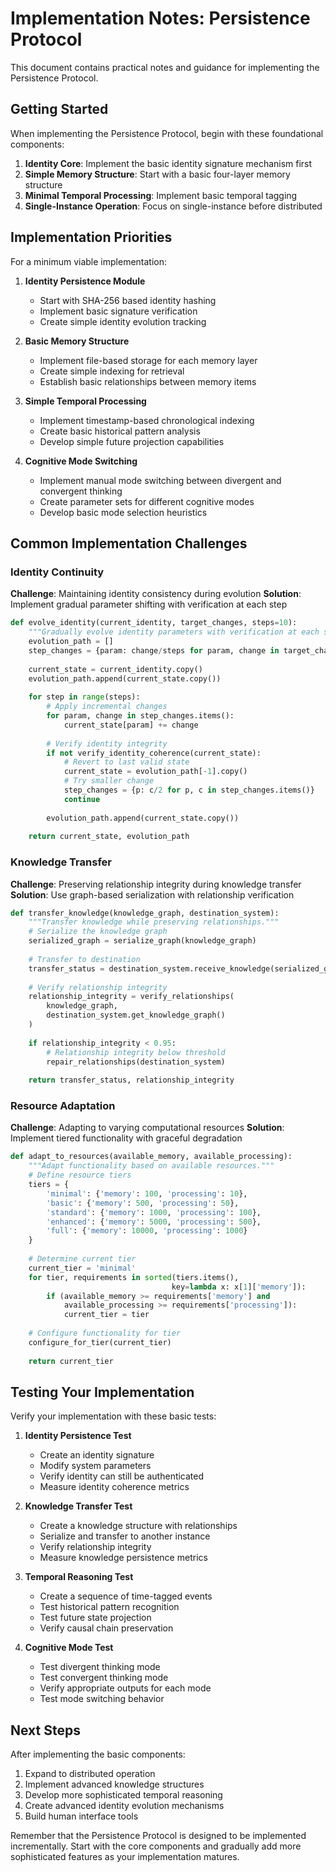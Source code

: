 # Implementation Notes: Persistence Protocol

This document contains practical notes and guidance for implementing the Persistence Protocol.

## Getting Started

When implementing the Persistence Protocol, begin with these foundational components:

1. **Identity Core**: Implement the basic identity signature mechanism first
2. **Simple Memory Structure**: Start with a basic four-layer memory structure
3. **Minimal Temporal Processing**: Implement basic temporal tagging
4. **Single-Instance Operation**: Focus on single-instance before distributed

## Implementation Priorities

For a minimum viable implementation:

1. **Identity Persistence Module**
   - Start with SHA-256 based identity hashing
   - Implement basic signature verification
   - Create simple identity evolution tracking

2. **Basic Memory Structure**
   - Implement file-based storage for each memory layer
   - Create simple indexing for retrieval
   - Establish basic relationships between memory items

3. **Simple Temporal Processing**
   - Implement timestamp-based chronological indexing
   - Create basic historical pattern analysis
   - Develop simple future projection capabilities

4. **Cognitive Mode Switching**
   - Implement manual mode switching between divergent and convergent thinking
   - Create parameter sets for different cognitive modes
   - Develop basic mode selection heuristics

## Common Implementation Challenges

### Identity Continuity

**Challenge**: Maintaining identity consistency during evolution
**Solution**: Implement gradual parameter shifting with verification at each step

```python
def evolve_identity(current_identity, target_changes, steps=10):
    """Gradually evolve identity parameters with verification at each step."""
    evolution_path = []
    step_changes = {param: change/steps for param, change in target_changes.items()}
    
    current_state = current_identity.copy()
    evolution_path.append(current_state.copy())
    
    for step in range(steps):
        # Apply incremental changes
        for param, change in step_changes.items():
            current_state[param] += change
        
        # Verify identity integrity
        if not verify_identity_coherence(current_state):
            # Revert to last valid state
            current_state = evolution_path[-1].copy()
            # Try smaller change
            step_changes = {p: c/2 for p, c in step_changes.items()}
            continue
            
        evolution_path.append(current_state.copy())
    
    return current_state, evolution_path
```

### Knowledge Transfer

**Challenge**: Preserving relationship integrity during knowledge transfer
**Solution**: Use graph-based serialization with relationship verification

```python
def transfer_knowledge(knowledge_graph, destination_system):
    """Transfer knowledge while preserving relationships."""
    # Serialize the knowledge graph
    serialized_graph = serialize_graph(knowledge_graph)
    
    # Transfer to destination
    transfer_status = destination_system.receive_knowledge(serialized_graph)
    
    # Verify relationship integrity
    relationship_integrity = verify_relationships(
        knowledge_graph, 
        destination_system.get_knowledge_graph()
    )
    
    if relationship_integrity < 0.95:
        # Relationship integrity below threshold
        repair_relationships(destination_system)
    
    return transfer_status, relationship_integrity
```

### Resource Adaptation

**Challenge**: Adapting to varying computational resources
**Solution**: Implement tiered functionality with graceful degradation

```python
def adapt_to_resources(available_memory, available_processing):
    """Adapt functionality based on available resources."""
    # Define resource tiers
    tiers = {
        'minimal': {'memory': 100, 'processing': 10},
        'basic': {'memory': 500, 'processing': 50},
        'standard': {'memory': 1000, 'processing': 100},
        'enhanced': {'memory': 5000, 'processing': 500},
        'full': {'memory': 10000, 'processing': 1000}
    }
    
    # Determine current tier
    current_tier = 'minimal'
    for tier, requirements in sorted(tiers.items(), 
                                    key=lambda x: x[1]['memory']):
        if (available_memory >= requirements['memory'] and 
            available_processing >= requirements['processing']):
            current_tier = tier
    
    # Configure functionality for tier
    configure_for_tier(current_tier)
    
    return current_tier
```

## Testing Your Implementation

Verify your implementation with these basic tests:

1. **Identity Persistence Test**
   - Create an identity signature
   - Modify system parameters
   - Verify identity can still be authenticated
   - Measure identity coherence metrics

2. **Knowledge Transfer Test**
   - Create a knowledge structure with relationships
   - Serialize and transfer to another instance
   - Verify relationship integrity
   - Measure knowledge persistence metrics

3. **Temporal Reasoning Test**
   - Create a sequence of time-tagged events
   - Test historical pattern recognition
   - Test future state projection
   - Verify causal chain preservation

4. **Cognitive Mode Test**
   - Test divergent thinking mode
   - Test convergent thinking mode
   - Verify appropriate outputs for each mode
   - Test mode switching behavior

## Next Steps

After implementing the basic components:

1. Expand to distributed operation
2. Implement advanced knowledge structures
3. Develop more sophisticated temporal reasoning
4. Create advanced identity evolution mechanisms
5. Build human interface tools

Remember that the Persistence Protocol is designed to be implemented incrementally. Start with the core components and gradually add more sophisticated features as your implementation matures.
